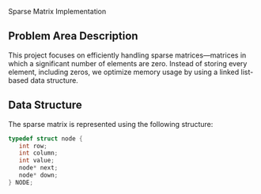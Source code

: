 Sparse Matrix Implementation

## Problem Area Description

This project focuses on efficiently handling sparse matrices—matrices in which a significant number of elements are zero. Instead of storing every element, including zeros, we optimize memory usage by using a linked list-based data structure.

## Data Structure

The sparse matrix is represented using the following structure:

```cpp
typedef struct node {
   int row;
   int column;
   int value;
   node* next;
   node* down;
} NODE;
```


